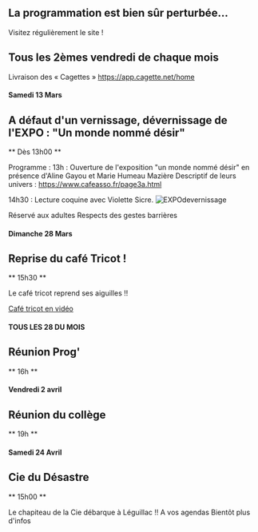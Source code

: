 

<!-- Exemple:

#### mardi 10 mars
## Café Oc.
** A partir de 18h30 **  
Où l'on partage <del>un bon repas à 8 €</del> tout en bavardant en occitan...   
__En auberge espagnole ! ! !__  
Chasdun pòrta son minjat e n'um boira tot aquò. Chacun apporte son repas et on mélange le tout. 
 [>>>> SOYEZ BENEVOLE,CLIQUEZ ICI<<<](http://www.date.marsnet.org/zqqlm9esy2sd2tfo)

fin exemple -->


## La programmation est bien sûr perturbée...
Visitez régulièrement le site !


## Tous les 2èmes vendredi de chaque mois
Livraison des « Cagettes »
https://app.cagette.net/home

#### Samedi 13 Mars

## A défaut d'un vernissage, dévernissage de l'EXPO : "Un monde nommé désir"
** Dès 13h00 **

Programme :
13h : Ouverture de l'exposition "un monde nommé désir" en présence d'Aline Gayou et Marie Humeau Mazière
Descriptif de leurs univers : https://www.cafeasso.fr/page3a.html


14h30 : Lecture coquine avec Violette Sicre.
![EXPOdevernissage](https://user-images.githubusercontent.com/77194514/109558694-0927e200-7ada-11eb-8841-94a4e79dde26.jpg)

Réservé aux adultes 
Respects des gestes barrières


#### Dimanche 28 Mars

## Reprise du café Tricot !
** 15h30 ** 

Le café tricot reprend ses aiguilles !!

[Café tricot en vidéo](https://www.youtube.com/watch?v=jydcYkppwXw)


#### TOUS LES 28 DU MOIS

## Réunion Prog'
** 16h **

#### Vendredi 2 avril

## Réunion du collège
** 19h **


#### Samedi 24 Avril

## Cie du Désastre
** 15h00 ** 

Le chapiteau de la Cie débarque à Léguillac !! A vos agendas
Bientôt plus d'infos
